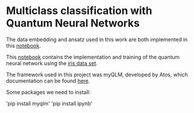 # Multiclass classification with Quantum Neural Networks

The data embedding and ansatz used in this work are both implemented in this [notebook](https://github.com/AntonSimen06/QNN-myQLM/blob/main/qnn/vqc_functions.ipynb).

This [notebook](https://github.com/AntonSimen06/QNN-myQLM/blob/main/qnn/main.ipynb) contains the implementation and training of the quantum neural network using the [iris data set](https://github.com/AntonSimen06/QNN-myQLM/blob/main/data/iris.data).

The framework used in this project was myQLM, developed by Atos, which documentation can be found [here](https://myqlm.github.io/index.html).

Some packages we need to install:

'pip install myqlm'
'pip install ipynb'

